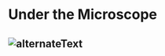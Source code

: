 # Under the Microscope

![alternateText](https://media.giphy.com/media/3oEdv1gEFeT7Ump2JW/giphy.gif)
---
